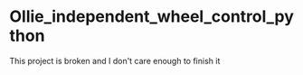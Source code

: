 # Ollie_independent_wheel_control_python
This project is broken and I don't care enough to finish it
